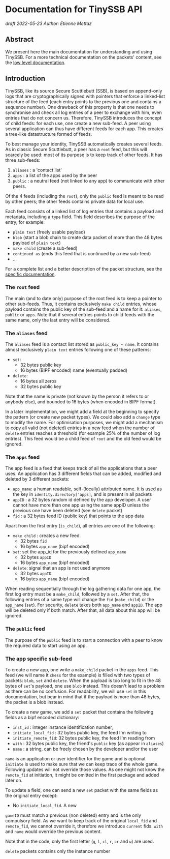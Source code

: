 # Documentation for TinySSB API

_draft 2022-05-23_
_Author: Etienne Mettaz_

## Abstract

We present here the main documentation for understanding and using TinySSB. For
a more technical documentation on the packets' content, see the
[low level documentation](low-level-doc.md).

## Introduction

TinySSB, like its source Secure Scuttlebutt (SSB), is based on append-only logs
that are cryptographically signed with pointers that enforce a linked-list
structure of the feed (each entry points to the previous one and contains a
sequence number). One drawback of this property is that one needs to synchronise
and check all log entries of a peer to exchange with him, even entries that do
not concern us. Therefore, TinySSB introduces the concept of child feeds: for
each use, one create a new sub-feed. A peer using several application
can thus have different feeds for each app. This creates a tree-like
datastructure formed of feeds.

To best manage your identity, TinySSB automatically creates several feeds. As in
classic Secure Scuttlebutt, a peer has a `root` feed, but this will scarcely be
used: most of its purpose is to keep track of other feeds. It has three
sub-feeds:

1. `aliases`  : a 'contact list'
2. `apps`    : a list of the apps used by the peer
3. `public` : a neutral feed (not linked to any app) to communicate with other
   peers.

Of the 4 feeds (including the `root`), only the `public` feed is meant to be
read by other peers; the other feeds contains private data for local use.

Each feed consists of a linked list of log entries that contains a payload and
metadata, including a `type` field. This field describes the purpose of the
entry, for example:

- `plain text` (freely usable payload)
- `blob` (start a blob chain to create data packet of more than the 48 bytes
  payload of `plain text`)
- `make child` (create a sub-feed)
- `continued as` (ends this feed that is continued by a new sub-feed)
- ...

For a complete list and a better description of the packet structure, see the
[specific documentation](low-level-doc.md).

### The `root` feed

The main (and to date only) purpose of the root feed is to keep a pointer to
other sub-feeds. Thus, it contains exclusively `make child` entries, whose
payload contains the public key of the sub-feed and a name for it: `aliases`,
`public` or `apps`. Note that if several entries points to child feeds with the
same name, only the last entry will be considered.

### The `aliases` feed

The `aliases` feed is a contact list stored as `public_key ~ name`. It contains
almost exclusively `plain text` entries following one of these patterns:

- `set`:
    - 32 bytes public key
    - 16 bytes (BIPF encoded) name (eventually padded)
- `delete`:
    - 16 bytes all zeros
    - 32 bytes public key

Note that the name is private (not known by the person it refers to or anybody
else), and bounded to 16 bytes (when encoded in BIPF format).

In a later implementation, we might add a field at the beginning to specify the
pattern (or create new packet types). We could also add a `change` type to
modify the name.
For optimisation purposes, we might add a mechanism to copy all valid (not
deleted) entries in a new feed when the number of `delete` entries reaches a
threshold (for example 25% of the number of log entries). This feed would be a
child feed of `root` and the old feed would be ignored.

### The `apps` feed

The app feed is a feed that keeps track of all the applications that a peer
uses. An application has 3 different fields that can be added, modified and
deleted by 3 different packets:
- `app_name`: a human readable, self-(locally) attributed name. It is used
  as the key in `identity.directory['apps]`, and is present in all packets
- `appID`   : a 32 bytes random id defined by the app developer. A user
  cannot have more than one app using the same appID unless the previous one
  have been deleted (see `delete` packet)
- `fid`     : a 32 bytes feed ID (public key) that points to the app data

Apart from the first entry (`is_child`), all entries are one of the following:

- `make child` : creates a new feed.
    - 32 bytes `fid`
    - 16 bytes `app_name` (bipf encoded)
- `set`: set the app_id for the previously defined `app_name`
    - 32 bytes `appID`
    - 16 bytes `app_name` (bipf encoded)
- `delete`: signal that an app is not used anymore
    - 32 bytes `appID`
    - 16 bytes `app_name` (bipf encoded)

When reading sequentially through the log gathering data for one app, the first
log entry must be a `make_child`, followed by a `set`. After that, the
following entries of a same type will change the `fid` (`make_child`) or the
`app_name` (`set`).
For security, `delete` takes both `app_name` and `appID`. The app will be
deleted only if both match. After that, all data about this app will be ignored.


### The `public` feed

The purpose of the `public` feed is to start a connection with a peer to know
the required data to start using an app.


### The app specific sub-feed

To create a new app, one write a `make_child` packet in the `apps` feed. This
feed (we will name it `chess` for the example) is filled with two types of
packets: `blob`, `set` and `delete`. When the payload is too long to fit in the
48 bytes of `set`'s payload, one use `blob` instead. This doesn't lead to a 
problem as there can be no confusion. For readability, we will use `set` in 
this documentation, but bear in mind that if the payload is more than 48 bytes,
the packet is a blob instead. 

To create a new game, we add a `set` packet that contains the following fields 
as a bipf encoded dictionary:
- `inst_id`            : integer instance identification number,
- `initiate_local_fid` : 32 bytes public key, the feed I'm writing to
- `initiate_remote_fid`: 32 bytes public key, the feed I'm reading from
- `with`               : 32 bytes public key, the friend's `public` key (as 
                         appear in `aliases`)
- `name`               : a string, can be freely chosen by the developer 
                         and/or the user

`name` is an application or user identifier for the game and is optional. 
`initiate` is used to make sure that we can keep trace of the whole game. 
Following updates will not override those values. As one might not know the 
`remote_fid` at initiation, it might be omitted in the first package and 
added later on.

To update a field, one can send a new `set` packet with the same fields as 
the original entry except:
- No `initiate_local_fid`. A new

`gameID` must match a previous (non deleted) entry and is the only 
compulsory field. As we want to keep track of the original `local_fid` and 
`remote_fid`, we cannot override it, therefore we introduce `current` fids. 
`with` and `name` would override the previous content.

Note that in the code, only the first letter (`g`, `l`, `cl`, `r`, `cr` and 
`w`) are used.

`delete` packets contains only the instance number
